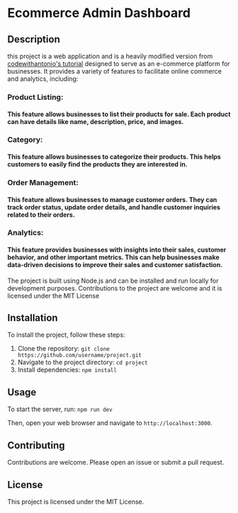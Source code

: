 # Ecommerce Admin Dashboard

## Description

this project is a web application and is a heavily modified version from [codewithantonio's tutorial](https://github.com/antonioerdeljac/next13-ecommerce-admin) designed to serve as an e-commerce platform for businesses. It provides a variety of features to facilitate online commerce and analytics, including:

### Product Listing:

#### This feature allows businesses to list their products for sale. Each product can have details like name, description, price, and images.

### Category:

#### This feature allows businesses to categorize their products. This helps customers to easily find the products they are interested in.

### Order Management:

#### This feature allows businesses to manage customer orders. They can track order status, update order details, and handle customer inquiries related to their orders.

### Analytics:

#### This feature provides businesses with insights into their sales, customer behavior, and other important metrics. This can help businesses make data-driven decisions to improve their sales and customer satisfaction.

The project is built using Node.js and can be installed and run locally for development purposes. Contributions to the project are welcome and it is licensed under the MIT License

## Installation

To install the project, follow these steps:

1. Clone the repository: `git clone https://github.com/username/project.git`
2. Navigate to the project directory: `cd project`
3. Install dependencies: `npm install`

## Usage

To start the server, run: `npm run dev`

Then, open your web browser and navigate to `http://localhost:3000`.

## Contributing

Contributions are welcome. Please open an issue or submit a pull request.

## License

This project is licensed under the MIT License.
